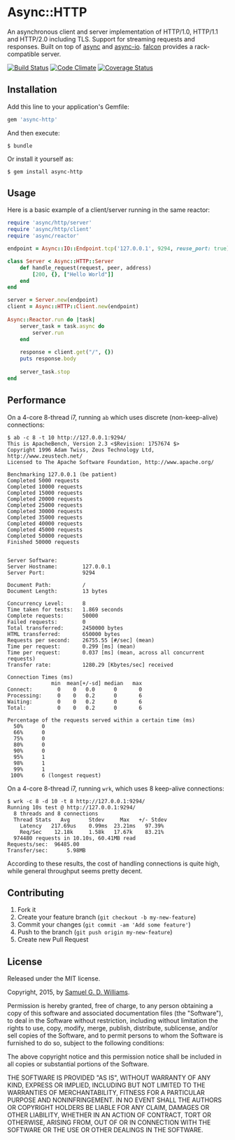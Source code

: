 # Async::HTTP

An asynchronous client and server implementation of HTTP/1.0, HTTP/1.1 and HTTP/2.0 including TLS. Support for streaming requests and responses. Built on top of [async] and [async-io]. [falcon] provides a rack-compatible server.

[![Build Status](https://secure.travis-ci.org/socketry/async-http.svg)](http://travis-ci.org/socketry/async-http)
[![Code Climate](https://codeclimate.com/github/socketry/async-http.svg)](https://codeclimate.com/github/socketry/async-http)
[![Coverage Status](https://coveralls.io/repos/socketry/async-http/badge.svg)](https://coveralls.io/r/socketry/async-http)

[async]: https://github.com/socketry/async
[async-io]: https://github.com/socketry/async-io
[falcon]: https://github.com/socketry/falcon

## Installation

Add this line to your application's Gemfile:

```ruby
gem 'async-http'
```

And then execute:

	$ bundle

Or install it yourself as:

	$ gem install async-http

## Usage

Here is a basic example of a client/server running in the same reactor:

```ruby
require 'async/http/server'
require 'async/http/client'
require 'async/reactor'

endpoint = Async::IO::Endpoint.tcp('127.0.0.1', 9294, reuse_port: true)

class Server < Async::HTTP::Server
	def handle_request(request, peer, address)
		[200, {}, ["Hello World"]]
	end
end

server = Server.new(endpoint)
client = Async::HTTP::Client.new(endpoint)
	
Async::Reactor.run do |task|
	server_task = task.async do
		server.run
	end
	
	response = client.get("/", {})
	puts response.body
	
	server_task.stop
end
```

## Performance

On a 4-core 8-thread i7, running `ab` which uses discrete (non-keep-alive) connections:

```
$ ab -c 8 -t 10 http://127.0.0.1:9294/
This is ApacheBench, Version 2.3 <$Revision: 1757674 $>
Copyright 1996 Adam Twiss, Zeus Technology Ltd, http://www.zeustech.net/
Licensed to The Apache Software Foundation, http://www.apache.org/

Benchmarking 127.0.0.1 (be patient)
Completed 5000 requests
Completed 10000 requests
Completed 15000 requests
Completed 20000 requests
Completed 25000 requests
Completed 30000 requests
Completed 35000 requests
Completed 40000 requests
Completed 45000 requests
Completed 50000 requests
Finished 50000 requests


Server Software:        
Server Hostname:        127.0.0.1
Server Port:            9294

Document Path:          /
Document Length:        13 bytes

Concurrency Level:      8
Time taken for tests:   1.869 seconds
Complete requests:      50000
Failed requests:        0
Total transferred:      2450000 bytes
HTML transferred:       650000 bytes
Requests per second:    26755.55 [#/sec] (mean)
Time per request:       0.299 [ms] (mean)
Time per request:       0.037 [ms] (mean, across all concurrent requests)
Transfer rate:          1280.29 [Kbytes/sec] received

Connection Times (ms)
              min  mean[+/-sd] median   max
Connect:        0    0   0.0      0       0
Processing:     0    0   0.2      0       6
Waiting:        0    0   0.2      0       6
Total:          0    0   0.2      0       6

Percentage of the requests served within a certain time (ms)
  50%      0
  66%      0
  75%      0
  80%      0
  90%      0
  95%      1
  98%      1
  99%      1
 100%      6 (longest request)
```

On a 4-core 8-thread i7, running `wrk`, which uses 8 keep-alive connections:

```
$ wrk -c 8 -d 10 -t 8 http://127.0.0.1:9294/
Running 10s test @ http://127.0.0.1:9294/
  8 threads and 8 connections
  Thread Stats   Avg      Stdev     Max   +/- Stdev
    Latency   217.69us    0.99ms  23.21ms   97.39%
    Req/Sec    12.18k     1.58k   17.67k    83.21%
  974480 requests in 10.10s, 60.41MB read
Requests/sec:  96485.00
Transfer/sec:      5.98MB
```

According to these results, the cost of handling connections is quite high, while general throughput seems pretty decent.

## Contributing

1. Fork it
2. Create your feature branch (`git checkout -b my-new-feature`)
3. Commit your changes (`git commit -am 'Add some feature'`)
4. Push to the branch (`git push origin my-new-feature`)
5. Create new Pull Request

## License

Released under the MIT license.

Copyright, 2015, by [Samuel G. D. Williams](http://www.codeotaku.com/samuel-williams).

Permission is hereby granted, free of charge, to any person obtaining a copy
of this software and associated documentation files (the "Software"), to deal
in the Software without restriction, including without limitation the rights
to use, copy, modify, merge, publish, distribute, sublicense, and/or sell
copies of the Software, and to permit persons to whom the Software is
furnished to do so, subject to the following conditions:

The above copyright notice and this permission notice shall be included in
all copies or substantial portions of the Software.

THE SOFTWARE IS PROVIDED "AS IS", WITHOUT WARRANTY OF ANY KIND, EXPRESS OR
IMPLIED, INCLUDING BUT NOT LIMITED TO THE WARRANTIES OF MERCHANTABILITY,
FITNESS FOR A PARTICULAR PURPOSE AND NONINFRINGEMENT. IN NO EVENT SHALL THE
AUTHORS OR COPYRIGHT HOLDERS BE LIABLE FOR ANY CLAIM, DAMAGES OR OTHER
LIABILITY, WHETHER IN AN ACTION OF CONTRACT, TORT OR OTHERWISE, ARISING FROM,
OUT OF OR IN CONNECTION WITH THE SOFTWARE OR THE USE OR OTHER DEALINGS IN
THE SOFTWARE.
